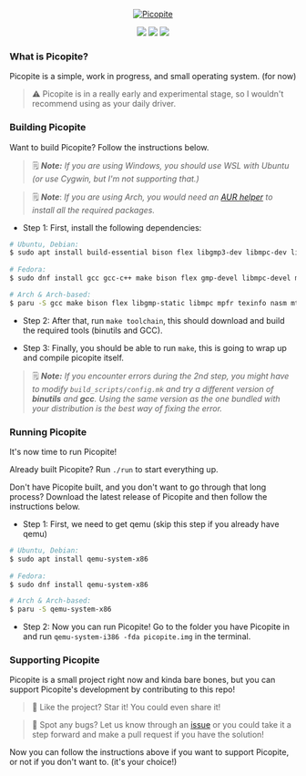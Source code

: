 <p align="center">
  <a href="https://github.com/petapite/picopite/">
    <img src="https://raw.githubusercontent.com/petapite/picopite/main/res/banner.png" alt="Picopite"/>
  </a>
</p>

<p align="center">
  <a href="https://github.com/petapite/picopite/commits/main"><img src="https://img.shields.io/github/last-commit/petapite/picopite/main?label=Last%20commit%20was%20pushed" /></a> <a href="https://github.com/petapite/picopite/issues"><img src="https://img.shields.io/github/issues/petapite/picopite?label=Issues" /></a> <a href="https://github.com/petapite/picopite/blob/main/LICENSE"><img src="https://img.shields.io/github/license/petapite/picopite?label=License" /></a>
</p>

### What is Picopite?
Picopite is a simple, work in progress, and small operating system. (for now)

> :warning: Picopite is in a really early and experimental stage, so I wouldn't recommend using as your daily driver.

### Building Picopite

Want to build Picopite? Follow the instructions below.

> :spiral_notepad: ***Note:*** *If you are using Windows, you should use WSL with Ubuntu (or use Cygwin, but I'm not supporting that.)*

> :spiral_notepad: ***Note***: *If you are using Arch, you would need an [AUR helper](https://wiki.archlinux.org/title/AUR_helpers)  to install all the required packages.*

- Step 1: First, install the following dependencies:

```bash
# Ubuntu, Debian:
$ sudo apt install build-essential bison flex libgmp3-dev libmpc-dev libmpfr-dev texinfo nasm mtools qemu-system-x86
           
# Fedora:
$ sudo dnf install gcc gcc-c++ make bison flex gmp-devel libmpc-devel mpfr-devel texinfo nasm mtools qemu-system-x86

# Arch & Arch-based:
$ paru -S gcc make bison flex libgmp-static libmpc mpfr texinfo nasm mtools qemu-system-x86
```

- Step 2: After that, run `make toolchain`, this should download and build the required tools (binutils and GCC).

- Step 3: Finally, you should be able to run `make`, this is going to wrap up and compile picopite itself.

> :spiral_notepad: ***Note:*** *If you encounter errors during the 2nd step, you might have to modify `build_scripts/config.mk` and try a different version of **binutils** and **gcc**. Using the same version as the one bundled with your distribution is the best way of fixing the error.*

### Running Picopite

It's now time to run Picopite!

Already built Picopite? Run `./run` to start everything up.

Don't have Picopite built, and you don't want to go through that long process? Download the latest release of Picopite and then follow the instructions below.

- Step 1: First, we need to get qemu (skip this step if you already have qemu)
```bash
# Ubuntu, Debian:
$ sudo apt install qemu-system-x86
           
# Fedora:
$ sudo dnf install qemu-system-x86

# Arch & Arch-based:
$ paru -S qemu-system-x86
```

- Step 2: Now you can run Picopite! Go to the folder you have Picopite in and run `qemu-system-i386 -fda picopite.img` in the terminal.

### Supporting Picopite
Picopite is a small project right now and kinda bare bones, but you can support Picopite's development by contributing to this repo!

> :star2: Like the project? Star it! You could even share it!

> :bug: Spot any bugs? Let us know through an [issue](https://github.com/petapite/picopite/issues) or you could take it a step forward and make a pull request if you have the solution!

Now you can follow the instructions above if you want to support Picopite, or not if you don't want to. (it's your choice!)
